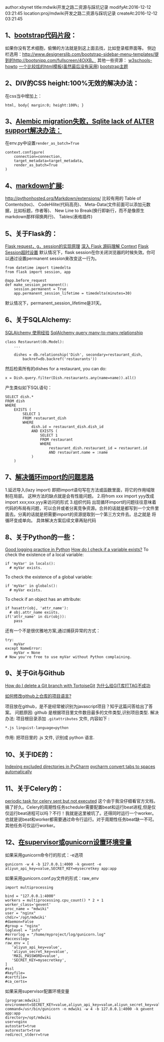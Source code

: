 author:xbynet
title:mdwiki开发之路二资源与踩坑记录
modifyAt:2016-12-12 03:21:45
location:proj/mdwiki开发之路二资源与踩坑记录
createAt:2016-12-12 03:21:45

1、[bootstrap代码片段][1]：
---------------------
如果你没有艺术细胞，偷懒的方法就是到这上面去找，比如登录框界面等。
侧边栏选用：http://www.designerslib.com/bootstrap-sidebar-menu-templates/提到的http://bootsnipp.com/fullscreen/4OjXB。
其他一些资源：
[w3schools-howto][2]
[一个比较炫的html模板(虽然最后没有采用)][3]
[bootstrap主题][4]

2、DIV的CSS height:100%无效的解决办法：
-----------------------------

在css当中增加上：

    html, body{ margin:0; height:100%; }


3、[Alembic migration失败，Sqlite lack of ALTER support解决办法：][5]
------------------------------------------------------------

在env.py中设置`render_as_batch=True`

    context.configure(
        connection=connection,
        target_metadata=target_metadata,
        render_as_batch=True
    )

4、[markdown扩展][6]:
------------------

http://pythonhosted.org/Markdown/extensions/
比较有用的
Table of Contents(toc)、
CodeHilite(代码高亮)、
Meta-Data(文件前面可以添加元数据，比如标题，作者等)、
New Line to Break(换行即新行，而不是像原生markdown那样得换两行)、
Tables(表格插件)

5、关于Flask的：
-----------

[Flask request，g，session的实现原理][7]
[深入 Flask 源码理解 Context][8]
[Flask Session超时设置][9]
默认情况下，flask session在你关闭浏览器的时候失效。你可以通过设置permanent session来改变这一行为。

    from datetime import timedelta
    from flask import session, app
    
    @app.before_request
    def make_session_permanent():
        session.permanent = True
        app.permanent_session_lifetime = timedelta(minutes=30)

默认情况下，permanent_session_lifetime是31天。

6、关于SQLAlchemy:
---------------

[SQLAlchemy 使用经验][10]
[SqlAlchemy query many-to-many relationship][11]

    class Restaurant(db.Model):
        ...
    
        dishes = db.relationship('Dish', secondary=restaurant_dish,
            backref=db.backref('restaurants'))

然后检索所有的dishes for a restaurant, you can do:

    x = Dish.query.filter(Dish.restaurants.any(name=name)).all()

产生类似如下SQL语句：

    SELECT dish.*
    FROM dish
    WHERE
        EXISTS (
            SELECT 1
            FROM restaurant_dish
            WHERE
                dish.id = restaurant_dish.dish_id
                AND EXISTS (
                    SELECT 1
                    FROM restaurant
                    WHERE
                        restaurant_dish.restaurant_id = restaurant.id
                        AND restaurant.name = :name
                )
        )
    
    

7、[解决循环import的问题思路][12]
-----------------------

1.延迟导入(lazy import)
即把import语句写在方法或函数里面，将它的作用域限制在局部。
这种方法的缺点就是会有性能问题。
2.将from xxx import yyy改成import xxx;xxx.yyy来访问的形式
3.组织代码
出现循环import的问题往往意味着代码的布局有问题，可以合并或者分离竞争资源。合并的话就是都写到一个文件里面去。分离的话就是把需要import的资源提取到一个第三方文件去。总之就是 将循环变成单向。
具体解决方案后续文章再贴代码


8、关于Python的一些：
--------------

[Good logging practice in Python][13]
[How do I check if a variable exists?][14]
To check the existence of a local variable:

    if 'myVar' in locals():
      # myVar exists.

To check the existence of a global variable:

    if 'myVar' in globals():
      # myVar exists.

To check if an object has an attribute:

    if hasattr(obj, 'attr_name'):
      # obj.attr_name exists.
    if('attr_name' in dir(obj)):
        pass
      
还有一个不是很优雅地方案,通过捕获异常的方式：

```
try:
    myVar
except NameError:
    myVar = None
# Now you're free to use myVar without Python complaining.
```

9、关于Git与Github
--------------

[How do I delete a Git branch with TortoiseGit][15]
[为什么给GIT库打TAG不成功][16]

[如何修改github上仓库的项目语言?][17]

项目放在github，是不是经常被识别为javascript项目？知乎这篇问答给出了答案。
问题原因: 
github 是根据项目里文件数目最多的文件类型,识别项目类型.
解决办法:
项目根目录添加 `.gitattributes` 文件, 内容如下 :

    *.js linguist-language=python

作用: 把项目里的 .js 文件, 识别成 python 语言.

10、关于IDE的：
----------

[Indexing excluded directories in PyCharm][18]
[pycharm convert tabs to spaces automatically][19]

11、关于Celery的：
-------------

[periodic task for celery sent but not executed][20]
这个由于我没仔细看官方文档，搞了好久。Celery的周期性任务scheduler需要配置beat和运行beat进程,但是仅仅运行beat进程可以吗？不行！我就是这里被坑了。还得同时运行一个worker。也就是说beat和worker都需要通过命令行运行。对于周期性任务beat缺一不可。其他任务可仅运行worker。

12、[在supervisor或gunicorn设置环境变量][21]
-----------------------------------

如果采用gunicorn命令行的形式：-e选项

    gunicorn -w 4 -b 127.0.0.1:4000 -k gevent -e aliyun_api_key=value,SECRET_KEY=mysecretkey app:app 

如果采用gunicorn.conf.py文件的形式：raw_env

```
import multiprocessing

bind = "127.0.0.1:4000"
workers = multiprocessing.cpu_count() * 2 + 1
worker_class='gevent'
proc_name = "mdwiki"
user = "nginx"
chdir='/opt/mdwiki'
#daemon=False
#group = "nginx"
loglevel = "info"
#errorlog = "/home/myproject/log/gunicorn.log"
#accesslog=
raw_env = [
   'aliyun_api_key=value',
   'aliyun_secret_key=value',
   'MAIL_PASSWORD=value',
   'SECRET_KEY=mysecretkey',
]
#ssl
#keyfile=
#certfile=
#ca_certs=
```

   
如果采用supervisor配置环境变量

```
[program:mdwiki]
environment=SECRET_KEY=value,aliyun_api_key=value,aliyun_secret_key=value,MAIL_PASSWORD=value
command=/usr/bin/gunicorn -n mdwiki -w 4 -b 127.0.0.1:4000 -k gevent app:app 
directory=/opt/mdwiki
user=nginx
autostart=true
autorestart=true
redirect_stderr=true
```


  [1]: http://bootsnipp.com/
  [2]: http://www.w3schools.com/howto/
  [3]: http://demo.cssmoban.com/cssthemes3/mbts_13_candidate/main-v1.html
  [4]: https://bootswatch.com/
  [5]: http://stackoverflow.com/questions/30378233/sqlite-lack-of-alter-support-alembic-migration-failing-because-of-this-solutio
  [6]: http://pythonhosted.org/Markdown/extensions/
  [7]: http://blog.csdn.net/yueguanghaidao/article/details/39533841
  [8]: http://mousehouse.applinzi.com/article/7
  [9]: http://stackoverflow.com/questions/11783025/is-there-an-easy-way-to-make-sessions-timeout-in-flask
  [10]: https://www.keakon.net/2012/12/03/SQLAlchemy%E4%BD%BF%E7%94%A8%E7%BB%8F%E9%AA%8C
  [11]: http://stackoverflow.com/questions/12593421/sqlalchemy-and-flask-how-to-query-many-to-many-relationship
  [12]: http://www.tuicool.com/articles/Bv2aEf
  [13]: https://fangpenlin.com/posts/2012/08/26/good-logging-practice-in-python/
  [14]: http://stackoverflow.com/questions/843277/how-do-i-check-if-a-variable-exists
  [15]: http://stackoverflow.com/questions/9705534/how-do-i-delete-a-git-branch-with-tortoisegit
  [16]: http://jingyan.baidu.com/article/5d6edee2f611fa99eadeec01.html
  [17]: https://www.zhihu.com/question/47249333
  [18]: http://stackoverflow.com/questions/19024553/indexing-excluded-directories-in-pycharm-3
  [19]: http://stackoverflow.com/questions/11816147/pycharm-convert-tabs-to-spaces-automatically
  [20]: http://stackoverflow.com/questions/19997989/periodic-task-for-celery-sent-but-not-executed
  [21]: http://stackoverflow.com/questions/19054008/how-to-use-environment-variables-with-supervisor-gunicorn-and-django-1-6